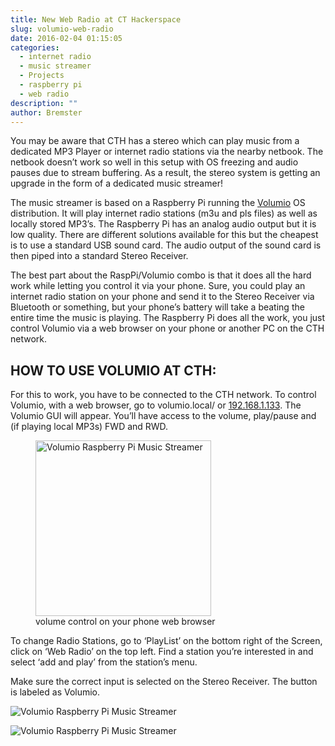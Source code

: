 ```yaml
---
title: New Web Radio at CT Hackerspace
slug: volumio-web-radio
date: 2016-02-04 01:15:05
categories:
  - internet radio
  - music streamer
  - Projects
  - raspberry pi
  - web radio
description: ""
author: Bremster
---
```


You may be aware that CTH has a stereo which can play music from a dedicated MP3 Player or internet radio stations via the nearby netbook. The netbook doesn’t work so well in this setup with OS freezing and audio pauses due to stream buffering. As a result, the stereo system is getting an upgrade in the form of a dedicated music streamer!

The music streamer is based on a Raspberry Pi running the [Volumio](http://www.volumio.com/) OS distribution. It will play internet radio stations (m3u and pls files) as well as locally stored MP3’s. The Raspberry Pi has an analog audio output but it is low quality. There are different solutions available for this but the cheapest is to use a standard USB sound card. The audio output of the sound card is then piped into a standard Stereo Receiver.

The best part about the RaspPi/Volumio combo is that it does all the hard work while letting you control it via your phone. Sure, you could play an internet radio station on your phone and send it to the Stereo Receiver via Bluetooth or something, but your phone’s battery will take a beating the entire time the music is playing. The Raspberry Pi does all the work, you just control Volumio via a web browser on your phone or another PC on the CTH network.

## HOW TO USE VOLUMIO AT CTH:

For this to work, you have to be connected to the CTH network. To control Volumio, with a web browser, go to volumio.local/ or [192.168.1.133](http://192.168.1.133). The Volumio GUI will appear. You’ll have access to the volume, play/pause and (if playing local MP3s) FWD and RWD.

<figure><a href="/uploads/2016/01/2016-01-30-14.54.00.png"><img id="attachment_813" class="align-center" width="281" src="/uploads/2016/01/2016-01-30-14.54.00.png" alt="Volumio Raspberry Pi Music Streamer"></a><figcaption> volume control on your phone web browser</figcaption></figure>

To change Radio Stations, go to ‘PlayList’ on the bottom right of the Screen, click on ‘Web Radio’ on the top left. Find a station you’re interested in and select ‘add and play’ from the station’s menu.

Make sure the correct input is selected on the Stereo Receiver. The button is labeled as Volumio.

![Volumio Raspberry Pi Music Streamer](/uploads/2016/01/2016-01-30-14.54.12.png)

![Volumio Raspberry Pi Music Streamer](/uploads/2016/01/2016-01-30-14.54.29.png)
